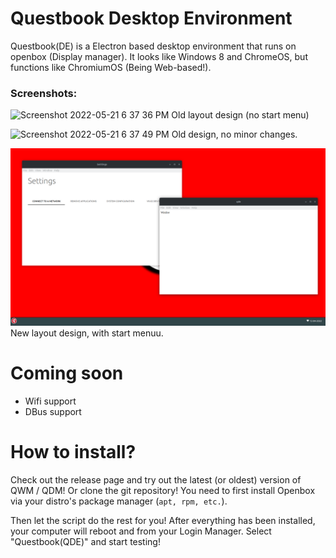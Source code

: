 # Questbook Desktop Environment

Questbook(DE) is a Electron based desktop environment that runs on openbox (Display manager). It looks like Windows 8 and ChromeOS, but functions like ChromiumOS (Being Web-based!).

### Screenshots:

![Screenshot 2022-05-21 6 37 36 PM](https://user-images.githubusercontent.com/61961329/169674051-b4747b17-d11c-45a4-9c85-9582a5199b9c.png) Old layout design (no start menu)

![Screenshot 2022-05-21 6 37 49 PM](https://user-images.githubusercontent.com/61961329/169674050-601086d1-2225-4c00-86d0-cd2ba33c0360.png) Old design, no minor changes.

![205521099-a740ea9f-5473-4cf7-a7d1-d38be5151294](assets/205521099-a740ea9f-5473-4cf7-a7d1-d38be5151294.png)New layout design, with start menuu.


# Coming soon
* Wifi support
* DBus support

# How to install?
Check out the release page and try out the latest (or oldest) version of QWM / QDM!
Or clone the git repository!
You need to first install Openbox via your distro's package manager (```apt, rpm, etc.```). 

Then let the script do the rest for you!
After everything has been installed, your computer will reboot and from your Login Manager. Select "Questbook(QDE)" and start testing!
